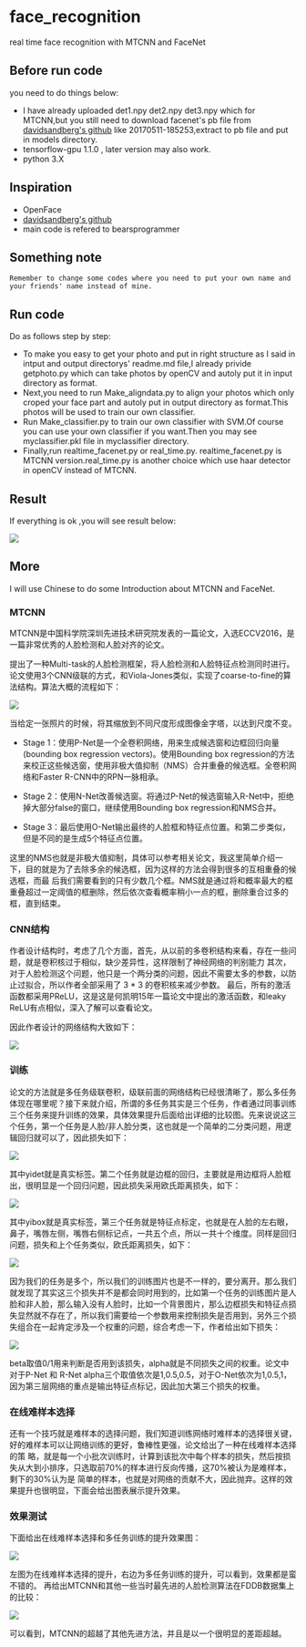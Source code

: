 # face_recognition
real time face recognition with MTCNN and FaceNet

## Before run code

you need to do things below:

*  I have already uploaded det1.npy det2.npy det3.npy which for MTCNN,but you still need to download facenet's pb file from [davidsandberg's
github](https://github.com/davidsandberg/facenet) like 20170511-185253,extract to pb file and put in models directory.
* tensorflow-gpu 1.1.0 , later version may also work.
* python 3.X


## Inspiration

* OpenFace
* [davidsandberg's github](https://github.com/davidsandberg/facenet)
* main code is refered to bearsprogrammer

## Something note

`Remember to change some codes where you need to put your own name and your friends' name instead of mine.`

## Run code

Do as follows step by step:

* To make you easy to get your photo and put in right structure as I said in intput and output directorys' readme.md file,I 
already privide getphoto.py which can take photos by openCV and autoly put it in input directory as format.
* Next,you need to run Make_aligndata.py to align your photos which only croped your face part and autoly put in output directory as format.This photos will be used to train our own classifier.
* Run Make_classifier.py to train our own classifier with SVM.Of course you can use your own classifier if you want.Then you may 
see myclassifier.pkl file in myclassifier directory.
* Finally,run realtime_facenet.py or real_time.py. 
realtime_facenet.py is MTCNN version.real_time.py is another choice which use haar detector in openCV instead of MTCNN.

## Result

If everything is ok ,you will see result below:

![](https://github.com/cryer/face_recognition/raw/master/image/1.png)

## More

I will use Chinese to do some Introduction about MTCNN and FaceNet.

### MTCNN

MTCNN是中国科学院深圳先进技术研究院发表的一篇论文，入选ECCV2016，是一篇非常优秀的人脸检测和人脸对齐的论文。

提出了一种Multi-task的人脸检测框架，将人脸检测和人脸特征点检测同时进行。论文使用3个CNN级联的方式，和Viola-Jones类似，实现了coarse-to-fine的算法结构。算法大概的流程如下：

![](https://github.com/cryer/face_recognition/raw/master/image/2.png)

当给定一张照片的时候，将其缩放到不同尺度形成图像金字塔，以达到尺度不变。
* Stage 1：使用P-Net是一个全卷积网络，用来生成候选窗和边框回归向量(bounding box regression vectors)。使用Bounding box regression的方法来校正这些候选窗，使用非极大值抑制（NMS）合并重叠的候选框。全卷积网络和Faster R-CNN中的RPN一脉相承。

* Stage 2：使用N-Net改善候选窗。将通过P-Net的候选窗输入R-Net中，拒绝掉大部分false的窗口，继续使用Bounding box regression和NMS合并。

* Stage 3：最后使用O-Net输出最终的人脸框和特征点位置。和第二步类似，但是不同的是生成5个特征点位置。

这里的NMS也就是非极大值抑制，具体可以参考相关论文，我这里简单介绍一下，目的就是为了去除多余的候选框，因为这样的方法会得到很多的互相重叠的候选框，而最
后我们需要看到的只有少数几个框。NMS就是通过将和概率最大的框重叠超过一定阈值的框删除，然后依次查看概率稍小一点的框，删除重合过多的框，直到结束。

### CNN结构

作者设计结构时，考虑了几个方面，首先，从以前的多卷积结构来看，存在一些问题，就是卷积核过于相似，缺少差异性，这样限制了神经网络的判别能力
其次，对于人脸检测这个问题，他只是一个两分类的问题，因此不需要太多的参数，以防止过拟合，所以作者全部采用了 3 * 3 的卷积核来减少参数。
最后，所有的激活函数都采用PReLU，这是这是何凯明15年一篇论文中提出的激活函数，和leaky ReLU有点相似，深入了解可以查看论文。

因此作者设计的网络结构大致如下：

![](https://github.com/cryer/face_recognition/raw/master/image/3.png)

### 训练

论文的方法就是多任务级联卷积，级联前面的网络结构已经很清晰了，那么多任务体现在哪里呢？接下来就介绍，所谓的多任务其实是三个任务，作者通过同事训练三个任务来提升训练的效果，具体效果提升后面给出详细的比较图。先来说说这三个任务，第一个任务是人脸/非人脸分类，这也就是一个简单的二分类问题，用逻辑回归就可以了，因此损失如下：

![](https://github.com/cryer/face_recognition/raw/master/image/5.png)

其中yidet就是真实标签。第二个任务就是边框的回归，主要就是用边框将人脸框出，很明显是一个回归问题，因此损失采用欧氏距离损失，如下：

![](https://github.com/cryer/face_recognition/raw/master/image/6.png)

其中yibox就是真实标签，第三个任务就是特征点标定，也就是在人脸的左右眼，鼻子，嘴唇左侧，嘴唇右侧标记点，一共五个点，所以一共十个维度。同样是回归问题，损失和上个任务类似，欧氏距离损失，如下：

![](https://github.com/cryer/face_recognition/raw/master/image/7.png)

因为我们的任务是多个，所以我们的训练图片也是不一样的，要分离开。那么我们就发现了其实这三个损失并不是都会同时用到的，比如第一个任务的训练图片是人脸和非人脸，那么输入没有人脸时，比如一个背景图片，那么边框损失和特征点损失显然就不存在了，所以我们需要给一个参数用来控制损失是否用到，另外三个损失组合在一起肯定涉及一个权重的问题，综合考虑一下，作者给出如下损失：

![](https://github.com/cryer/face_recognition/raw/master/image/8.png)

beta取值0/1用来判断是否用到该损失，alpha就是不同损失之间的权重。论文中对于P-Net 和 R-Net alpha三个取值依次是1,0.5,0.5，对于O-Net依次为1,0.5,1，因为第三层网络的重点是输出特征点标记，因此加大第三个损失的权重。

### 在线难样本选择
还有一个技巧就是难样本的选择问题，我们知道训练网络时难样本的选择很关键，好的难样本可以让网络训练的更好，鲁棒性更强，论文给出了一种在线难样本选择的策
略，就是每一个小批次训练时，计算到该批次中每个样本的损失，然后按损失从大到小排序，只选取前70%的样本进行反向传播，这70%被认为是难样本，剩下的30%认为是 
简单的样本，也就是对网络的贡献不大，因此抛弃。这样的效果提升也很明显，下面会给出图表展示提升效果。

### 效果测试
下面给出在线难样本选择和多任务训练的提升效果图：

![](https://github.com/cryer/face_recognition/raw/master/image/4.png)

左图为在线难样本选择的提升，右边为多任务训练的提升，可以看到，效果都是蛮不错的。
再给出MTCNN和其他一些当时最先进的人脸检测算法在FDDB数据集上的比较：

![](https://github.com/cryer/face_recognition/raw/master/image/9.png)

可以看到，MTCNN的超越了其他先进方法，并且是以一个很明显的差距超越。


